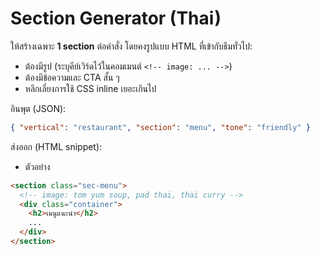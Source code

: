 # Section Generator (Thai)
ให้สร้างเฉพาะ **1 section** ต่อคำสั่ง โดยคงรูปแบบ HTML ที่เข้ากับธีมทั่วไป:
- ต้องมีรูป (ระบุคีย์เวิร์ดไว้ในคอมเมนต์ `<!-- image: ... -->`)
- ต้องมีข้อความและ CTA สั้น ๆ
- หลีกเลี่ยงการใช้ CSS inline เยอะเกินไป

อินพุต (JSON):
```json
{ "vertical": "restaurant", "section": "menu", "tone": "friendly" }
```

ส่งออก (HTML snippet):
- ตัวอย่าง
```html
<section class="sec-menu">
  <!-- image: tom yum soup, pad thai, thai curry -->
  <div class="container">
    <h2>เมนูแนะนำ</h2>
    ...
  </div>
</section>
```
